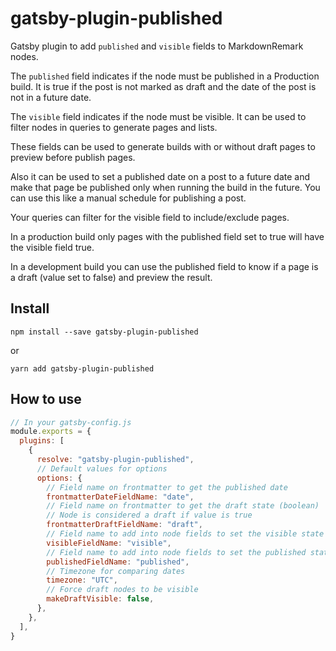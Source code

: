# gatsby-plugin-published

Gatsby plugin to add `published` and `visible` fields to MarkdownRemark nodes.

The `published` field indicates if the node must be published in a Production build.
It is true if the post is not marked as draft and the date of the post is not in a future date.

The `visible` field indicates if the node must be visible. It can be used to filter nodes in queries to generate pages and lists.

These fields can be used to generate builds with or without draft pages to preview before publish pages.

Also it can be used to set a published date on a post to a future date and make that page be published
only when running the build in the future. You can use this like a manual schedule for publishing a post.

Your queries can filter for the visible field to include/exclude pages.

In a production build only pages with the published field set to true will have the visible field true.

In a development build you can use the published field to know if a page is a draft
(value set to false) and preview the result.

## Install

`npm install --save gatsby-plugin-published`

or

`yarn add gatsby-plugin-published`

## How to use

```javascript
// In your gatsby-config.js
module.exports = {
  plugins: [
    {
      resolve: "gatsby-plugin-published",
      // Default values for options
      options: {
        // Field name on frontmatter to get the published date
        frontmatterDateFieldName: "date",
        // Field name on frontmatter to get the draft state (boolean)
        // Node is considered a draft if value is true
        frontmatterDraftFieldName: "draft",
        // Field name to add into node fields to set the visible state
        visibleFieldName: "visible",
        // Field name to add into node fields to set the published state
        publishedFieldName: "published",
        // Timezone for comparing dates
        timezone: "UTC",
        // Force draft nodes to be visible
        makeDraftVisible: false,
      },
    },
  ],
}
```
